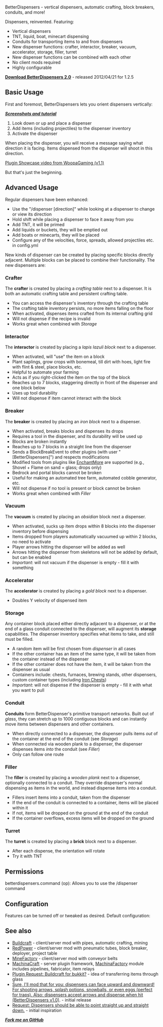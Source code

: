 BetterDispensers - vertical dispensers, automatic crafting, block breakers, conduits, and more!

Dispensers, reinvented. Featuring:

* Vertical dispensers
* TNT, liquid, boat, minecart dispensing
* Conduits for transporting items to and from dispensers
* New dispenser functions: crafter, interactor, breaker, vacuum, accelerator, storage, filler, turret
* New dispenser functions can be combined with each other
* No client mods required
* Highly configurable

**[Download BetterDispensers 2.0](http://dev.bukkit.org/server-mods/betterdispensers/files/5-better-dispensers-2-0/)** - released 2012/04/21 for 1.2.5

## Basic Usage

First and foremost, BetterDispensers lets you orient dispensers vertically:

***[Screenshots and tutorial](http://imgur.com/a/56DoO)***

1. Look down or up and place a dispenser
2. Add items (including projectiles) to the dispenser inventory
3. Activate the dispenser

When placing the dispenser, you will receive a message saying what direction it is facing.
Items dispensed from the dispenser will shoot in this direction.

[Plugin Showcase video from WoopaGaming (v1.1)](http://www.youtube.com/watch?v=ZkNV41VP9T4)

But that's just the beginning.

## Advanced Usage

Regular dispensers have been enhanced:

* Use the "/dispenser [direction]" while looking at a dispenser to change or view its direction
* Hold shift while placing a dispenser to face it away from you
* Add TNT, it will be primed 
* Add liquids or buckets, they will be emptied out
* Add boats or minecarts, they will be placed
* Configure any of the velocities, force, spreads, allowed projectiles etc. in config.yml

New kinds of dispenser can be created by placing specific blocks directly adjacent.
Multiple blocks can be placed to combine their functionality. The new dispensers are:

### Crafter

The **crafter** is created by placing a *crafting table* next to a dispenser. 
It is both an automatic crafting table and persistent crafting table.

* You can access the dispenser's inventory through the crafting table
* The crafting table inventory persists, no more items falling on the floor
* When activated, dispenses items crafted from its internal crafting grid
* Will not dispense if the recipe is invalid
* Works great when combined with *Storage*

### Interactor

The **interactor** is created by placing a *lapis lazuli block* next to a dispenser.

* When activated, will "use" the item on a block
* Plant saplings, grow crops with bonemeal, till dirt with hoes, light fire with flint & steel, place blocks, etc.
* Helpful to automate your farming
* Acts as if you right-clicked the item on the top of the block
* Reaches up to 7 blocks, staggering directly in front of the dispenser and one block below
* Uses up tool durability
* Will not dispense if item cannot interact with the block

### Breaker

The **breaker** is created by placing an *iron block* next to a dispenser.

* When activated, breaks blocks and dispenses its drops
* Requires a tool in the dispenser, and its durability will be used up
* Blocks are broken instantly
* Reaches up to 7 blocks in a straight line from the dispenser
* Sends a BlockBreakEvent to other plugins (with user "[BetterDispensers]") and respects modifications
* Modified tools from plugins like [EnchantMore](http://dev.bukkit.org/server-mods/enchantmore/) are supported (e.g., Shovel + Flame on sand = glass; drops only)
* Bedrock and portal blocks cannot be broken
* Useful for making an automated tree farm, automated cobble generator, etc.
* Will not dispense if no tool is present or block cannot be broken
* Works great when combined with *Filler*

### Vacuum

The **vacuum** is created by placing an *obsidian* block next a dispenser.

* When activated, sucks up item drops within 8 blocks into the dispenser inventory before dispensing
* Items dropped from players automatically vacuumed up within 2 blocks, no need to activate
* Player arrows hitting the dispenser will be added as well
* Arrows hitting the dispenser from skeletons will not be added by default, but can be enabled
* *Important*: will not vacuum if the dispenser is empty - fill it with something

### Accelerator

The **accelerator** is created by placing a *gold block* next to a dispenser.

* Doubles Y velocity of dispensed item

### Storage

Any container block placed either directly adjacent to a dispenser, or at the end
of a glass conduit connected to the dispenser, will augment its **storage** capabilities.
The dispenser inventory specifies what items to take, and still must be filled.

* A random item will be first chosen from *dispenser* in all cases
* If the other container has an item of the same type, it will be taken from the container instead of the dispenser
* If the other container does not have the item, it will be taken from the dispenser as usual
* Containers include: chests, furnaces, brewing stands, other dispensers, custom container types (including [Iron Chests](http://www.minecraftforum.net/topic/981855-125-forge-sspsmpbukkit-ironchests-331/))
* *Important*: will not dispense if the dispenser is empty - fill it with what you want to pull

### Conduit

**Conduits** form BetterDispenser's primitive transport networks. Built out of
*glass*, they can stretch up to 1000 contiguous blocks and can instantly move items between
dispensers and other containers.

* When directly connected to a dispenser, the dispenser pulls items *out* of the container at the end of the conduit (see *Storage*)
* When connected via wooden plank to a dispenser, the dispenser dispenses items *into* the conduit (see *Filler*)
* Only can follow one route

### Filler

The **filler** is created by placing a *wooden plank* next to a dispenser, optionally connected to a conduit.
They override dispenser's normal dispensing as items in the world, and instead dispense items into a conduit.

* Fillers insert items into a conduit, taken from the dispenser
* If the end of the conduit is connected to a container, items will be placed within it
* If not, items will be dropped on the ground at the end of the conduit
* If the container overflows, excess items will be dropped on the ground

### Turret

The **turret** is created by placing a **brick** block next to a dispenser. 

* After each dispense, the orientation will rotate
* Try it with TNT

## Permissions
betterdispensers.command (op): Allows you to use the /dispenser command

## Configuration
Features can be turned off or tweaked as desired. Default configuration:


## See also

* [Buildcraft](http://www.mod-buildcraft.com/) - client/server mod with pipes, automatic crafting, mining
* [RedPower](http://www.minecraftforum.net/topic/365357-125-eloraams-mods-redpower-2-prerelease-5/) - client/server mod with pneumatic tubes, block breaker, deployer, project table
* [MineFactory](https://github.com/balr0g/MineFactoryReloaded/wiki) - client/server mod with conveyor belts
* [MachinaCraft](http://dev.bukkit.org/server-mods/machinacraft) - server plugin framework, [MachinaFactory](http://dev.bukkit.org/server-mods/machinacraft/pages/machina-factory/) module includes pipelines, fabricator, item relays
* [Plugin Request: Buildcraft for bukkit?](http://forums.bukkit.org/threads/buildcraft-for-bukkit.21393/#post-475948) - idea of transferring items through glass
* [Sure, I'll mod that for you: dispensers can face upward and downward! For shooting arrows, splash potions, snowballs, or even eggs (perfect for traps). Also: dispensers accept arrows and dispense when hit (BetterDispensers v1.0)](http://www.reddit.com/r/Minecraft/comments/ptgv2/sure_ill_mod_that_for_you_dispensers_can_face/). - initial release
* [Request: Dispensers should be able to point straight up and straight down.](http://www.reddit.com/r/Minecraft/comments/pp5bm/dispensers_should_be_able_to_point_straight_up/) - initial inspiration


***[Fork me on GitHub](https://github.com/mushroomhostage/BetterDispensers)***
